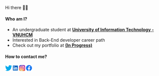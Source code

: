 Hi there 👋🏻

#### Who am I?
- An undergraduate student at **[University of Information Technology - VNUHCM](https://en.wikipedia.org/wiki/Ho_Chi_Minh_City_University_of_Information_Technology)**
- Interested in Back-End developer career path
- Check out my portfolio at **[(In Progress)](http://example.com)**


#### How to contact me?
<a href="https://twitter.com/bhuukhanhhh">
    <img align="left" alt="Twitter" width="22px" src="./assets/twitter.svg" />
</a>
<a href="https://www.linkedin.com/in/bhuukhanhhh/">
    <img align="left" alt="LinkedIn" width="22px" src="./assets/linkedin.svg" />
</a>
<a href="https://instagram.com/_____bhk">
    <img align="left" alt="Instagram" width="22px" src="./assets/instagram.svg" />
</a>
<a href="https://facebook.com/bhkhanh">
    <img align="left" alt="Facebook" width="22px" src="./assets/facebook.svg" />
</a>